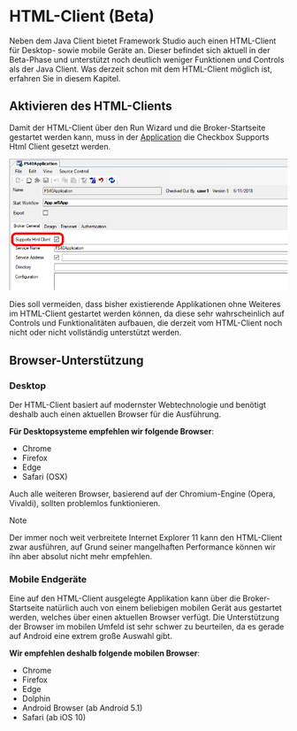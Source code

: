 # HTML-Client (Beta)

Neben dem Java Client bietet Framework Studio auch einen HTML-Client für Desktop- sowie mobile Geräte an. Dieser befindet sich aktuell in der Beta-Phase und unterstützt noch deutlich weniger Funktionen und Controls als der Java Client. Was derzeit schon mit dem HTML-Client möglich ist, erfahren Sie in diesem Kapitel.

## Aktivieren des HTML-Clients

Damit der HTML-Client über den Run Wizard und die Broker-Startseite gestartet werden kann, muss in der [Application](../application/application.md) die Checkbox Supports Html Client gesetzt werden.

![Application](media/application-supports-html-client.png)

Dies soll vermeiden, dass bisher existierende Applikationen ohne Weiteres im HTML-Client gestartet werden können, da diese sehr wahrscheinlich auf Controls und Funktionalitäten aufbauen, die derzeit vom HTML-Client noch nicht oder nicht vollständig unterstützt werden.

## Browser-Unterstützung

### Desktop

Der HTML-Client basiert auf modernster Webtechnologie und benötigt deshalb auch einen aktuellen Browser für die Ausführung.

**Für Desktopsysteme empfehlen wir folgende Browser**:

* Chrome
* Firefox
* Edge
* Safari (OSX)

Auch alle weiteren Browser, basierend auf der Chromium-Engine (Opera, Vivaldi), sollten problemlos funktionieren.

> [!NOTE]
> Der immer noch weit verbreitete Internet Explorer 11 kann den HTML-Client zwar ausführen, auf Grund seiner mangelhaften Performance können wir ihn aber absolut nicht mehr empfehlen.

### Mobile Endgeräte

Eine auf den HTML-Client ausgelegte Applikation kann über die Broker-Startseite natürlich auch von einem beliebigen mobilen Gerät aus gestartet werden, welches über einen aktuellen Browser verfügt. Die Unterstützung der Browser im mobilen Umfeld ist sehr schwer zu beurteilen, da es gerade auf Android eine extrem große Auswahl gibt.

**Wir empfehlen deshalb folgende mobilen Browser**:

* Chrome
* Firefox
* Edge
* Dolphin
* Android Browser (ab Android 5.1)
* Safari (ab iOS 10)
